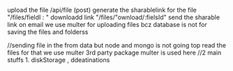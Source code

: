 upload the file /api/file (post)
generate the sharablelink for the file "/files/fieldI : "
downloadd link  "/files/"ownload/:fielsId"
send the sharable link on email
we use multer for uploading files bcz database is not for saving the  files and folderss 

//sending file in the from data but node and mongo is not going top read the files for that we use multer 3rd party package  multer is used here 
//2 main stuffs 1. diskStorage , ddeatinations  
